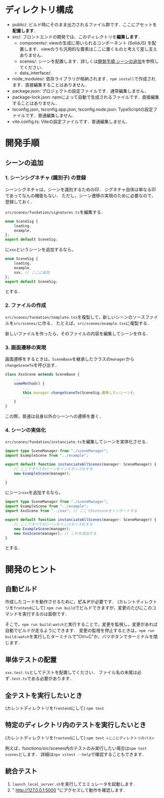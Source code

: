 
# ディレクトリ構成

- public/: ビルド時にそのまま出力されるファイル群です．ここにアセットを**配置します**．
- src/: フロントエンドの開発では、このディレクトリを**編集します**．
  - components/: viewの生成に用いられるコンポーネント (SolidJS) を配置します．viewのうち汎用的な要素はここに置くものと考えて差し支えありません．
  - scenes/: シーンを配置します．詳しくは[開発手順,シーンの追加](#シーンの追加)を参照してください．
  - data_interface/: 
- node_modules/: 依存ライブラリが格納されます．`npm install`で作成されます．直接編集することはありません．
- package.json: プロジェクトの設定ファイルです．通常編集しません．
- package-lock.json: npmによって自動で生成されるファイルです．直接編集することはありません．
- tsconfig.json, tsconfig.app.json, tsconfig.node.json: TypeScriptの設定ファイルです．普通編集しません．
- vite.config.ts: Viteの設定ファイルです．普通編集しません．

# 開発手順

## シーンの追加

### 1. シーンシグネチャ (識別子) の登録

シーンシグネチャは，シーンを識別するための印．
シグネチャ自体は単なる印であってなんの機能もない．
ただし，シーン遷移の実現のために必要なので，登録しておく．

`src/scenes/fundation/signatures.ts`を編集する．

```ts
enum SceneSig {
    loading,
    example,
};
export default SceneSig;
```

に`xxx`というシーンを追加するなら，

```ts
enum SceneSig {
    loading,
    example,
    xxx, // ここに追加
};
export default SceneSig;
```

とする．

### 2. ファイルの作成

`src/scenes/fundation/template.tsx`を複製して，新しいシーンのソースファイルを`src/scenes/`に作る．
たとえば，`src/scenes/example.tsx`に複製する．

新しいファイルを作ったら，そのファイルの内容を編集してシーンを作る．

### 3. 画面遷移の実現


画面遷移をするときは，`SceneBase`を継承したクラスの`manager`から`changeSceneTo`を呼び出す．

```ts
class XxxScene extends SceneBase {
    ...
    someMethod() {
        ...
        this.manager.changeSceneTo(SceneSig.遷移したいシーン);
        ...
    }
}
```

この際，普通は自身以外のシーンへの遷移を書く．

### 4. シーンの実体化

`src/scenes/fundation/instanciate.ts`を編集してシーンを実体化させる．

```ts
import type SceneManager from "./sceneManager";
import ExampleScene from "../example";

export default function instanciateAllScenes(manager: SceneManager) {
    // ここですべてのシーンをインスタンス化する
    new ExampleScene(manager);
    
}
```

にシーン`xxx`を追加するなら，

```ts
import type SceneManager from "./sceneManager";
import ExampleScene from "../example";
import XxxScene from "../xxx"; // ここでXxxSceneをインポートする

export default function instanciateAllScenes(manager: SceneManager) {
    // ここですべてのシーンをインスタンス化する
    new ExampleScene(manager);
    new XxxScene(manager); // これを追加する
}
```

とする．

# 開発のヒント

## 自動ビルド

作成したコードを動作させるために，**ビルド**が必要です．
(カレントディレクトリを`frontend`にして)
`npm run build`でビルドできますが，変更のたびにこのコマンドを実行するのは面倒です．

そこで，`npm run build:watch`と実行することで，変更を監視し，変更があれば自動でビルドが走るようにできます．
変更の監視を停止するときは，`npm run build:watch`を実行したターミナルで"Ctrl+C"か，バツボタンでターミナルを閉じます．

## 単体テストの配置

`xxx.test.ts`としてテストを配置してください．
ファイル名の末尾は必ず`.test.ts`である必要があります．

## 全テストを実行したいとき

(カレントディレクトリを`frontend`にして)
`npm test`

## 特定のディレクトリ内のテストを実行したいとき

(カレントディレクトリを`frontend`にして)
`npm test <ここにディレクトリのパス>`

例えば，functions/src/scenes内のテストのみ実行したい場合は`npm test scenes`とします．
詳細は`npx vitest --help`で確認することもできます．

## 統合テスト

1. `launch_local_server.sh`を実行してエミュレータを起動します．
2. " http://127.0.0.1:5000 "にアクセスして動作を確認します．
